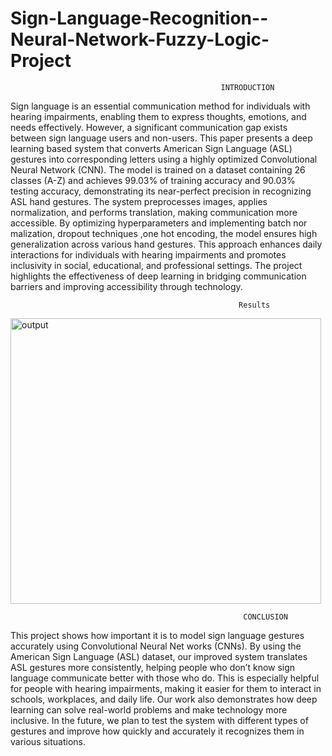 # Sign-Language-Recognition--Neural-Network-Fuzzy-Logic-Project

                                                   INTRODUCTION
 Sign language is an essential communication method
 for individuals with hearing impairments, enabling them to
 express thoughts, emotions, and needs effectively. However, a
 significant communication gap exists between sign language
 users and non-users. This paper presents a deep learning
based system that converts American Sign Language (ASL)
 gestures into corresponding letters using a highly optimized
 Convolutional Neural Network (CNN). The model is trained on
 a dataset containing 26 classes (A-Z) and achieves 99.03% of
 training accuracy and 90.03% testing accuracy, demonstrating
 its near-perfect precision in recognizing ASL hand gestures.
 The system preprocesses images, applies normalization, and
 performs translation, making communication more accessible.
 By optimizing hyperparameters and implementing batch nor
malization, dropout techniques ,one hot encoding, the model
 ensures high generalization across various hand gestures. This
 approach enhances daily interactions for individuals with hearing
 impairments and promotes inclusivity in social, educational, and
 professional settings. The project highlights the effectiveness of
 deep learning in bridging communication barriers and improving
 accessibility through technology.

                                                       Results
                                                       
<img width="497" height="457" alt="output" src="https://github.com/user-attachments/assets/0027e7ad-2ec4-4e3e-a801-904111bb5c6f" />

                                                        CONCLUSION
This project shows how important it is to model sign
 language gestures accurately using Convolutional Neural Net
works (CNNs). By using the American Sign Language (ASL)
 dataset, our improved system translates ASL gestures more
 consistently, helping people who don’t know sign language
 communicate better with those who do. This is especially
 helpful for people with hearing impairments, making it easier
 for them to interact in schools, workplaces, and daily life.
 Our work also demonstrates how deep learning can solve
 real-world problems and make technology more inclusive. In
 the future, we plan to test the system with different types of
 gestures and improve how quickly and accurately it recognizes
 them in various situations.
